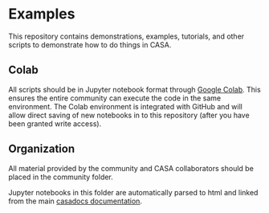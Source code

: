 # Examples
This repository contains demonstrations, examples, tutorials, and other scripts to demonstrate how to do things in CASA. 

## Colab
All scripts should be in Jupyter notebook format through [Google Colab](https://colab.research.google.com).  This ensures the entire community can execute the code in the same environment.  The Colab environment is integrated with GitHub and will allow direct saving of new notebooks in to this repository (after you have been granted write access).

## Organization
All material provided by the community and CASA collaborators should be placed in the community folder.  

Jupyter notebooks in this folder are automatically parsed to html and linked from the main [casadocs documentation](https://cngi-prototype.readthedocs.io/en/stable/).
